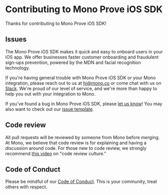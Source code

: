 # Contributing to Mono Prove iOS SDK

Thanks for contributing to Mono Prove iOS SDK!

## Issues

The Mono Prove iOS SDK makes it quick and easy to onboard users in your iOS app. We offer businesses faster customer onboarding and fraudulent sign-ups prevention, powered by the MDN and facial recognition technology.

If you're having general trouble with Mono Prove iOS SDK or your Mono integration, please reach out to us at <hi@mono.co> or come chat with us on [Slack](https://join.slack.com/t/devwithmono/shared_invite/zt-gvkqczzk-Ldt4FQpHtOL7FFTqh4Ux6A). We're proud of our level of service, and we're more than happy to help you out with your integration to Mono.

If you've found a bug in Mono Prove iOS SDK, please [let us know](https://github.com/withmono/prove-ios/issues/new)! You may
also want to check out our [issue template](https://github.com/withmono/prove-ios/tree/master/.github/ISSUE_TEMPLATE.md).

## Code review

All pull requests will be reviewed by someone from Mono before merging. At
Mono, we believe that code review is for explaining and having a discussion
around code. For those new to code review, we strongly recommend [this
video](https://www.youtube.com/watch?v=PJjmw9TRB7s) on "code review culture."

## Code of Conduct

Please be mindful of our [Code of Conduct](https://github.com/withmono/prove-ios/tree/master/.github/CODE_OF_CONDUCT.md). This is your community, treat others with respect.
